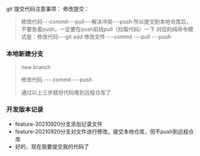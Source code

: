 git 提交代码注意事项：
修改提交：
> 修改代码---commit---pull---解决冲突---push
> 所以提交到本地仓库后，不要急着push，一定要在push前线pull（拉取代码）一下
> 对应的纯命令模式是：修改代码---git add 修改文件 ---commit ---pull ---push

### 本地新建分支
> new branch
> 
> 修改代码 --- commit ---push
> 
> 通过以上三步就将代码推到远程仓库了


### 开发版本记录
- feature-20210920分支添加记录文件
- feature-20210920分支对文件进行修改，提交本地仓库，但不push到远程仓库
- 好的，现在我要提交我的代码了
